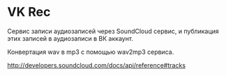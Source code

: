 VK Rec
======

Сервис записи аудиозаписей через SoundCloud сервис,
и публикация этих записей в аудиозаписи в ВК аккаунт.

Конвертация wav в mp3 с помощью wav2mp3 сервиса.


http://developers.soundcloud.com/docs/api/reference#tracks